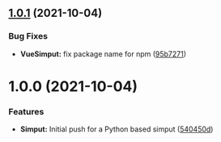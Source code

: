 ## [1.0.1](https://github.com/Kitware/py-simput/compare/v1.0.0...v1.0.1) (2021-10-04)


### Bug Fixes

* **VueSimput:** fix package name for npm ([95b7271](https://github.com/Kitware/py-simput/commit/95b72710d37b969add676e14339cbe972afaf3fc))

# 1.0.0 (2021-10-04)


### Features

* **Simput:** Initial push for a Python based simput ([540450d](https://github.com/Kitware/py-simput/commit/540450dc3c758329d69b7de1a3105d05ae9f0ad6))

